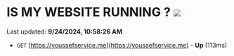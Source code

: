 # IS MY WEBSITE RUNNING ? [![](https://img.shields.io/static/v1?label=Sponsor&message=%E2%9D%A4&logo=GitHub&color=%23fe8e86)](https://github.com/sponsors/Youssef-Lehmam)

Last updated: **9/24/2024, 10:58:26 AM**

- `GET` [https://youssefservice.me](https://youssefservice.me) - **Up** (113ms)
